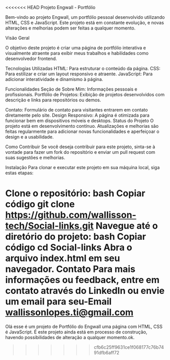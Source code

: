 <<<<<<< HEAD
Projeto Engwall - Portfólio

Bem-vindo ao projeto Engwall, um portfólio pessoal desenvolvido utilizando HTML, CSS e JavaScript. Este projeto está em constante evolução, e novas alterações e melhorias podem ser feitas a qualquer momento.


Visão Geral

O objetivo deste projeto é criar uma página de portfólio interativa e visualmente atraente para exibir meus trabalhos e habilidades como desenvolvedor frontend.


Tecnologias Utilizadas
HTML: Para estruturar o conteúdo da página.
CSS: Para estilizar e criar um layout responsivo e atraente.
JavaScript: Para adicionar interatividade e dinamismo à página.

Funcionalidades
Seção de Sobre Mim: Informações pessoais e profissionais.
Portfólio de Projetos: Exibição de projetos desenvolvidos com descrição e links para repositórios ou demos.

Contato: Formulário de contato para visitantes entrarem em contato diretamente pelo site.
Design Responsivo: A página é otimizada para funcionar bem em dispositivos móveis e desktops.
Status do Projeto
O projeto está em desenvolvimento contínuo. Atualizações e melhorias são feitas regularmente para adicionar novas funcionalidades e aperfeiçoar o design e a usabilidade.

Como Contribuir
Se você deseja contribuir para este projeto, sinta-se à vontade para fazer um fork do repositório e enviar um pull request com suas sugestões e melhorias.


Instalação
Para clonar e executar este projeto em sua máquina local, siga estas etapas:

Clone o repositório:
bash
Copiar código
git clone https://github.com/wallisson-tech/Social-links.git
Navegue até o diretório do projeto:
bash
Copiar código
cd Social-links
Abra o arquivo index.html em seu navegador.
Contato
Para mais informações ou feedback, entre em contato através do LinkedIn ou envie um email para seu-Email wallissonlopes.ti@gmail.com
=======
Olá esse é um projeto de Portfólio do Engwall uma página com HTML, CSS é JavaScript.
É este projeto ainda está em processo de construção, havendo possibilidades de alteração a qualquer momento.ok.
>>>>>>> cfb6c25ff9631ce1f068177c76b7491dfb6aff72

